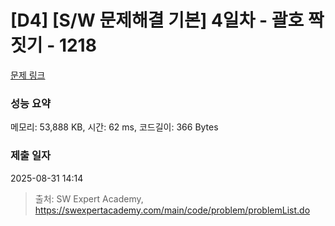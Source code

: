 # [D4] [S/W 문제해결 기본] 4일차 - 괄호 짝짓기 - 1218 

[문제 링크](https://swexpertacademy.com/main/code/problem/problemDetail.do?contestProbId=AV14eWb6AAkCFAYD) 

### 성능 요약

메모리: 53,888 KB, 시간: 62 ms, 코드길이: 366 Bytes

### 제출 일자

2025-08-31 14:14



> 출처: SW Expert Academy, https://swexpertacademy.com/main/code/problem/problemList.do